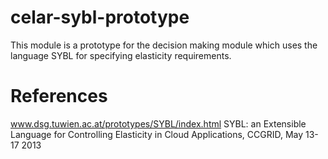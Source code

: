 celar-sybl-prototype
====================

This module is a prototype for the decision making module which uses the language SYBL
for specifying elasticity requirements.

References
====================
www.dsg.tuwien.ac.at/prototypes/SYBL/index.html
SYBL: an Extensible Language for Controlling Elasticity in Cloud Applications, CCGRID, May 13-17 2013
